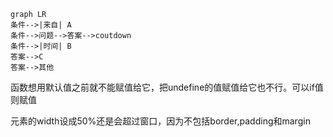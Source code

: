 ```mermaid
graph LR
条件-->|来自| A
条件-->问题-->答案-->coutdown
条件-->|时间| B
答案-->C
答案-->其他
```

函数想用默认值之前就不能赋值给它，把undefine的值赋值给它也不行。可以if值则赋值

元素的width设成50%还是会超过窗口，因为不包括border,padding和margin
